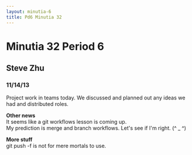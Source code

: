 ```yaml
---
layout: minutia-6
title: Pd6 Minutia 32
---
```


# Minutia 32 Period 6
## Steve Zhu
### 11/14/13

Project work in teams today. We discussed and planned out any ideas we had and distributed roles.

__Other news__  
It seems like a git workflows lesson is coming up.  
My prediction is merge and branch workflows. Let's see if I'm right. (^ _ ^)

__More stuff__  
git push -f is not for mere mortals to use.
